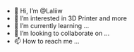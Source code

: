 - 👋 Hi, I’m @Laliiw
- 👀 I’m interested in 3D Printer and more
- 🌱 I’m currently learning ...
- 💞️ I’m looking to collaborate on ...
- 📫 How to reach me ...

<!---
Laliiw/Laliiw is a ✨ special ✨ repository because its `README.md` (this file) appears on your GitHub profile.
You can click the Preview link to take a look at your changes.
--->

